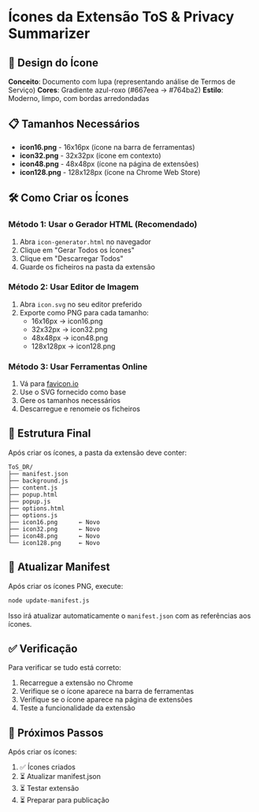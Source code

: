 # Ícones da Extensão ToS & Privacy Summarizer

## 🎨 Design do Ícone

**Conceito**: Documento com lupa (representando análise de Termos de Serviço)
**Cores**: Gradiente azul-roxo (#667eea → #764ba2)
**Estilo**: Moderno, limpo, com bordas arredondadas

## 📋 Tamanhos Necessários

- **icon16.png** - 16x16px (ícone na barra de ferramentas)
- **icon32.png** - 32x32px (ícone em contexto)  
- **icon48.png** - 48x48px (ícone na página de extensões)
- **icon128.png** - 128x128px (ícone na Chrome Web Store)

## 🛠️ Como Criar os Ícones

### Método 1: Usar o Gerador HTML (Recomendado)
1. Abra `icon-generator.html` no navegador
2. Clique em "Gerar Todos os Ícones"
3. Clique em "Descarregar Todos"
4. Guarde os ficheiros na pasta da extensão

### Método 2: Usar Editor de Imagem
1. Abra `icon.svg` no seu editor preferido
2. Exporte como PNG para cada tamanho:
   - 16x16px → icon16.png
   - 32x32px → icon32.png
   - 48x48px → icon48.png
   - 128x128px → icon128.png

### Método 3: Usar Ferramentas Online
1. Vá para [favicon.io](https://favicon.io/favicon-generator/)
2. Use o SVG fornecido como base
3. Gere os tamanhos necessários
4. Descarregue e renomeie os ficheiros

## 📁 Estrutura Final

Após criar os ícones, a pasta da extensão deve conter:

```
ToS_DR/
├── manifest.json
├── background.js
├── content.js
├── popup.html
├── popup.js
├── options.html
├── options.js
├── icon16.png      ← Novo
├── icon32.png      ← Novo
├── icon48.png      ← Novo
└── icon128.png     ← Novo
```

## 🔄 Atualizar Manifest

Após criar os ícones PNG, execute:

```bash
node update-manifest.js
```

Isso irá atualizar automaticamente o `manifest.json` com as referências aos ícones.

## ✅ Verificação

Para verificar se tudo está correto:

1. Recarregue a extensão no Chrome
2. Verifique se o ícone aparece na barra de ferramentas
3. Verifique se o ícone aparece na página de extensões
4. Teste a funcionalidade da extensão

## 🎯 Próximos Passos

Após criar os ícones:
1. ✅ Ícones criados
2. ⏳ Atualizar manifest.json
3. ⏳ Testar extensão
4. ⏳ Preparar para publicação
